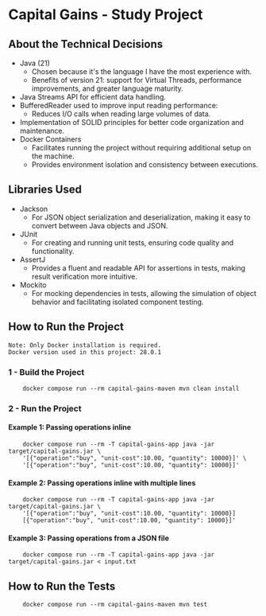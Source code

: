 # Capital Gains - Study Project

## About the Technical Decisions
  
- Java (21)
  - Chosen because it's the language I have the most experience with.
  - Benefits of version 21: support for Virtual Threads, performance improvements, and greater language maturity.
- Java Streams API for efficient data handling.
- BufferedReader used to improve input reading performance:
  - Reduces I/O calls when reading large volumes of data.
- Implementation of SOLID principles for better code organization and maintenance.
- Docker Containers
  - Facilitates running the project without requiring additional setup on the machine.
  - Provides environment isolation and consistency between executions.

## Libraries Used

- Jackson
  - For JSON object serialization and deserialization, making it easy to convert between Java objects and JSON.
- JUnit
  - For creating and running unit tests, ensuring code quality and functionality.
- AssertJ
  - Provides a fluent and readable API for assertions in tests, making result verification more intuitive.
- Mockito
  - For mocking dependencies in tests, allowing the simulation of object behavior and facilitating isolated component testing.

## How to Run the Project

    Note: Only Docker installation is required.
    Docker version used in this project: 28.0.1

### 1 - Build the Project
``` shell
    docker compose run --rm capital-gains-maven mvn clean install
```

### 2 - Run the Project

#### Example 1: Passing operations inline
``` shell  
    docker compose run --rm -T capital-gains-app java -jar target/capital-gains.jar \
    '[{"operation":"buy", "unit-cost":10.00, "quantity": 10000}]' \
    '[{"operation":"buy", "unit-cost":10.00, "quantity": 10000}]'
```  
#### Example 2: Passing operations inline with multiple lines
``` shell  
    docker compose run --rm -T capital-gains-app java -jar target/capital-gains.jar \
    '[{"operation":"buy", "unit-cost":10.00, "quantity": 10000}]
    [{"operation":"buy", "unit-cost":10.00, "quantity": 10000}]'
``` 
#### Example 3: Passing operations from a JSON file
``` shell  
    docker compose run --rm -T capital-gains-app java -jar target/capital-gains.jar < input.txt        
```

## How to Run the Tests
``` shell
    docker compose run --rm capital-gains-maven mvn test
```

